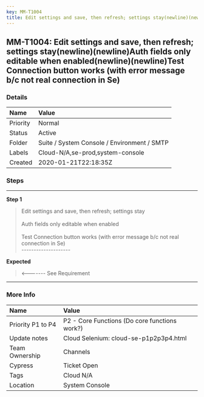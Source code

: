 ```yaml
---
key: MM-T1004
title: Edit settings and save, then refresh; settings stay(newline)(newline)Auth fields only editable when enabled(newline)(newline)Test Connection button works (with error message b/c not real connection in Se)
---
```


## MM-T1004: Edit settings and save, then refresh; settings stay(newline)(newline)Auth fields only editable when enabled(newline)(newline)Test Connection button works (with error message b/c not real connection in Se)

### Details

| Name     | Value                                       |
| :------- | :------------------------------------------ |
| Priority | Normal                                      |
| Status   | Active                                      |
| Folder   | Suite / System Console / Environment / SMTP |
| Labels   | Cloud-N/A,se-prod,system-console            |
| Created  | 2020-01-21T22:18:35Z                        |

### Steps

<hr/>

**Step 1**

> <article>Edit settings and save, then refresh; settings stay<br /><br />Auth fields only editable when enabled<br /><br />Test Connection button works (with error message b/c not real connection in Se)<br />--------------------</article>

**Expected**

> <article>&lt;------- See Requirement</article>

<hr/>

### More Info

| Name              | Value                                         |
| :---------------- | :-------------------------------------------- |
| Priority P1 to P4 | P2 - Core Functions (Do core functions work?) |
| Update notes      | Cloud Selenium: cloud-se-p1p2p3p4.html        |
| Team Ownership    | Channels                                      |
| Cypress           | Ticket Open                                   |
| Tags              | Cloud N/A                                     |
| Location          | System Console                                |
